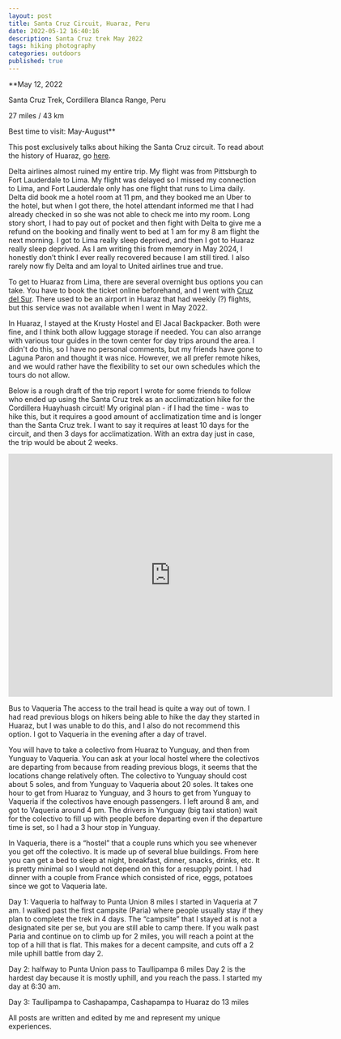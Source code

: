```yaml
---
layout: post
title: Santa Cruz Circuit, Huaraz, Peru
date: 2022-05-12 16:40:16
description: Santa Cruz trek May 2022
tags: hiking photography
categories: outdoors
published: true
---
```


\*\*May 12, 2022

Santa Cruz Trek, Cordillera Blanca Range, Peru

27 miles / 43 km

Best time to visit: May-August\*\*

This post exclusively talks about hiking the Santa Cruz circuit. To read about the history of Huaraz, go [here](_posts/2024-05-09-huaraz-info.md).

Delta airlines almost ruined my entire trip. My flight was from Pittsburgh to Fort Lauderdale to Lima. My flight was delayed so I missed my connection to Lima, and Fort Lauderdale only has one flight that runs to Lima daily. Delta did book me a hotel room at 11 pm, and they booked me an Uber to the hotel, but when I got there, the hotel attendant informed me that I had already checked in so she was not able to check me into my room. Long story short, I had to pay out of pocket and then fight with Delta to give me a refund on the booking and finally went to bed at 1 am for my 8 am flight the next morning. I got to Lima really sleep deprived, and then I got to Huaraz really sleep deprived. As I am writing this from memory in May 2024, I honestly don’t think I ever really recovered because I am still tired. I also rarely now fly Delta and am loyal to United airlines true and true.

To get to Huaraz from Lima, there are several overnight bus options you can take. You have to book the ticket online beforehand, and I went with [Cruz del Sur](https://www.cruzdelsur.com.pe/). There used to be an airport in Huaraz that had weekly (?) flights, but this service was not available when I went in May 2022.

In Huaraz, I stayed at the Krusty Hostel and El Jacal Backpacker. Both were fine, and I think both allow luggage storage if needed. You can also arrange with various tour guides in the town center for day trips around the area. I didn't do this, so I have no personal comments, but my friends have gone to Laguna Paron and thought it was nice. However, we all prefer remote hikes, and we would rather have the flexibility to set our own schedules which the tours do not allow.

Below is a rough draft of the trip report I wrote for some friends to follow who ended up using the Santa Cruz trek as an acclimatization hike for the Cordillera Huayhuash circuit! My original plan - if I had the time - was to hike this, but it requires a good amount of acclimatization time and is longer than the Santa Cruz trek. I want to say it requires at least 10 days for the circuit, and then 3 days for acclimatization. With an extra day just in case, the trip would be about 2 weeks.

<iframe src="https://www.google.com/maps/d/embed?mid=1aFBzZl06uV4HKrDjGyeTfu4K-b73ADo&ehbc=2E312F" width="640" height="480" style="border:0;" allowfullscreen="" loading="lazy"></iframe>

Bus to Vaqueria
The access to the trail head is quite a way out of town. I had read previous blogs on hikers being able to hike the day they started in Huaraz, but I was unable to do this, and I also do not recommend this option. I got to Vaqueria in the evening after a day of travel.

You will have to take a colectivo from Huaraz to Yunguay, and then from Yunguay to Vaqueria. You can ask at your local hostel where the colectivos are departing from because from reading previous blogs, it seems that the locations change relatively often. The colectivo to Yunguay should cost about 5 soles, and from Yunguay to Vaqueria about 20 soles. It takes one hour to get from Huaraz to Yunguay, and 3 hours to get from Yunguay to Vaqueria if the colectivos have enough passengers. I left around 8 am, and got to Vaqueria around 4 pm. The drivers in Yunguay (big taxi station) wait for the colectivo to fill up with people before departing even if the departure time is set, so I had a 3 hour stop in Yunguay.

In Vaqueria, there is a “hostel” that a couple runs which you see whenever you get off the colectivo. It is made up of several blue buildings. From here you can get a bed to sleep at night, breakfast, dinner, snacks, drinks, etc. It is pretty minimal so I would not depend on this for a resupply point. I had dinner with a couple from France which consisted of rice, eggs, potatoes since we got to Vaqueria late.

Day 1: Vaqueria to halfway to Punta Union 8 miles
I started in Vaqueria at 7 am. I walked past the first campsite (Paria) where people usually stay if they plan to complete the trek in 4 days. The “campsite” that I stayed at is not a designated site per se, but you are still able to camp there. If you walk past Paria and continue on to climb up for 2 miles, you will reach a point at the top of a hill that is flat. This makes for a decent campsite, and cuts off a 2 mile uphill battle from day 2.

Day 2: halfway to Punta Union pass to Taullipampa 6 miles
Day 2 is the hardest day because it is mostly uphill, and you reach the pass. I started my day at 6:30 am.

Day 3: Taullipampa to Cashapampa, Cashapampa to Huaraz do 13 miles

All posts are written and edited by me and represent my unique experiences.
